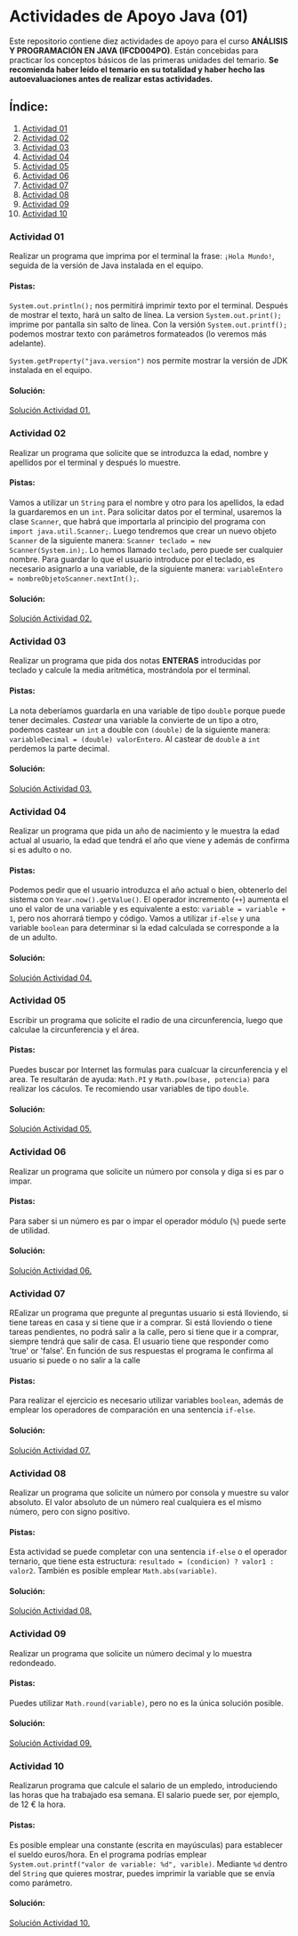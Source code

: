 # Actividades de Apoyo Java (01)
Este repositorio contiene diez actividades de apoyo para el curso __ANÁLISIS Y PROGRAMACIÓN EN JAVA (IFCD004PO)__. Están concebidas para practicar los conceptos básicos de las primeras unidades del temario. __Se recomienda haber leído el temario en su totalidad y haber hecho las autoevaluaciones antes de realizar estas actividades.__

## Índice:
1. [Actividad 01](#actividad-01)
2. [Actividad 02](#actividad-02)
3. [Actividad 03](#actividad-03)
4. [Actividad 04](#actividad-04)
5. [Actividad 05](#actividad-05)
6. [Actividad 06](#actividad-06)
7. [Actividad 07](#actividad-07)
8. [Actividad 08](#actividad-08)
9. [Actividad 09](#actividad-09)
10. [Actividad 10](#actividad-10)

### Actividad 01

Realizar un programa que imprima por el terminal la frase: `¡Hola Mundo!`, seguida de la versión de Java instalada en el equipo.

#### Pistas:

`System.out.println();` nos permitirá imprimir texto por el terminal. Después de mostrar el texto, hará un salto de línea. La version `System.out.print();` imprime por pantalla sin salto de línea. Con la versión `System.out.printf();` podemos mostrar texto con parámetros formateados (lo veremos más adelante).

`System.getProperty("java.version")` nos permite mostrar la versión de JDK instalada en el equipo.

#### Solución:

[Solución Actividad 01.](https://github.com/PublioElio/ActividadesApoyoJava01/blob/main/Act01.java)

### Actividad 02

Realizar un programa que solicite que se introduzca la edad, nombre y apellidos por el terminal y después lo muestre.

#### Pistas:

Vamos a utilizar un `String` para el nombre y otro para los apellidos, la edad la guardaremos en un `int`. Para solicitar datos por el terminal, usaremos la clase `Scanner`, que habrá que importarla al principio del programa con `import java.util.Scanner;`. Luego tendremos que crear un nuevo objeto `Scanner` de la siguiente manera: `Scanner teclado = new Scanner(System.in);`. Lo hemos llamado `teclado`, pero puede ser cualquier nombre. Para guardar lo que el usuario introduce por el teclado, es necesario asignarlo a una variable, de la siguiente manera: `variableEntero = nombreObjetoScanner.nextInt();`. 

#### Solución:

[Solución Actividad 02.](https://github.com/PublioElio/ActividadesApoyoJava01/blob/main/Act02.java)

### Actividad 03

Realizar un programa que pida dos notas __ENTERAS__ introducidas por teclado y calcule la media aritmética, mostrándola por el terminal.

#### Pistas:

La nota deberíamos guardarla en una variable de tipo `double` porque puede tener decimales. *Castear* una variable la convierte de un tipo a otro, podemos castear un `int` a double con `(double)` de la siguiente manera: `variableDecimal = (double) valorEntero`. Al castear de `double` a `int` perdemos la parte decimal.

#### Solución:

[Solución Actividad 03.](https://github.com/PublioElio/ActividadesApoyoJava01/blob/main/Act03.java)

### Actividad 04

Realizar un programa que pida un año de nacimiento y le muestra la edad actual al usuario, la edad que tendrá el año que viene y además de confirma si es adulto o no.

#### Pistas:

Podemos pedir que el usuario introduzca el año actual o bien, obtenerlo del sistema con `Year.now().getValue()`. El operador incremento (`++`) aumenta el uno el valor de una variable y es equivalente a esto: `variable = variable + 1`, pero nos ahorrará tiempo y código. Vamos a utilizar `if-else` y una variable `boolean` para determinar si la edad calculada se corresponde a la de un adulto.

#### Solución:

[Solución Actividad 04.](https://github.com/PublioElio/ActividadesApoyoJava01/blob/main/Act04.java)

### Actividad 05

Escribir un programa que solicite el radio de una circunferencia, luego que calculae la circunferencia y el área.

#### Pistas:

Puedes buscar por Internet las formulas para cualcuar la circunferencia y el area. Te resultarán de ayuda: `Math.PI` y `Math.pow(base, potencia)` para realizar los cáculos. Te recomiendo usar variables de tipo `double`.

#### Solución:

[Solución Actividad 05.](https://github.com/PublioElio/ActividadesApoyoJava01/blob/main/Act05.java)

### Actividad 06

Realizar un programa que solicite un número por consola y diga si es par o impar.

#### Pistas:

Para saber si un número es par o impar el operador módulo (`%`) puede serte de utilidad.

#### Solución:

[Solución Actividad 06.](https://github.com/PublioElio/ActividadesApoyoJava01/blob/main/Act06.java)

### Actividad 07

REalizar un programa que pregunte al preguntas usuario si está lloviendo, si tiene tareas en casa y si tiene que ir a comprar. Si está lloviendo o tiene tareas pendientes, no podrá salir a la calle, pero si tiene que ir a comprar, siempre tendrá que salir de casa. El usuario tiene que responder como 'true' or 'false'. En función de sus respuestas el programa le confirma al usuario si puede o no salir a la calle

#### Pistas:

Para realizar el ejercicio es necesario utilizar variables `boolean`, además de emplear los operadores de comparación en una sentencia `if-else`.

#### Solución:

[Solución Actividad 07.](https://github.com/PublioElio/ActividadesApoyoJava01/blob/main/Act07.java)

### Actividad 08

Realizar un programa que solicite un número por consola y muestre su valor absoluto. El valor absoluto de un número real cualquiera es el mismo número, pero con signo positivo.

#### Pistas:

Esta actividad se puede completar con una sentencia `if-else` o el operador ternario, que tiene esta estructura: `resultado = (condicion) ? valor1 : valor2`. También es posible emplear `Math.abs(variable)`. 

#### Solución:

[Solución Actividad 08.](https://github.com/PublioElio/ActividadesApoyoJava01/blob/main/Act08.java)

### Actividad 09

Realizar un programa que solicite un número decimal y lo muestra redondeado.

#### Pistas:

Puedes utilizar `Math.round(variable)`, pero no es la única solución posible.

#### Solución:

[Solución Actividad 09.](https://github.com/PublioElio/ActividadesApoyoJava01/blob/main/Act09.java)

### Actividad 10

Realizarun programa que calcule el salario de un empledo, introduciendo las horas que ha trabajado esa semana. El salario puede ser, por ejemplo, de 12 € la hora.

#### Pistas:

Es posible emplear una constante (escrita en mayúsculas) para establecer el sueldo euros/hora. En el programa podrías emplear `System.out.printf("valor de variable: %d", varible)`. Mediante `%d` dentro del `String` que quieres mostrar, puedes imprimir la variable que se envía como parámetro.

#### Solución:

[Solución Actividad 10.](https://github.com/PublioElio/ActividadesApoyoJava01/blob/main/Act10.java)
